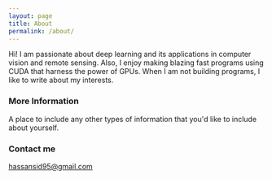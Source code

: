 ```yaml
---
layout: page
title: About
permalink: /about/
---
```


Hi! I am passionate about deep learning and its applications in computer vision and remote sensing. Also, I enjoy making blazing fast programs using CUDA that harness the power of GPUs. When I am not building programs, I like to write about my interests.  

### More Information

A place to include any other types of information that you'd like to include about yourself.

### Contact me

[hassansid95@gmail.com](mailto:hassansid95@gmail.com)
